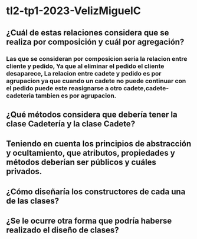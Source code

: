 # tl2-tp1-2023-VelizMiguelC
## ¿Cuál de estas relaciones considera que se realiza por composición y cuál por  agregación?
### Las que se consideran por composicion seria la relacion entre cliente y pedido, Ya que al eliminar el pedido el cliente desaparece, La relacion entre cadete y pedido es por agrupacion ya que cuando un cadete no puede continuar con el pedido puede este reasignarse a otro cadete,cadete-cadeteria tambien es por agrupacion.
## ¿Qué métodos considera que debería tener la clase Cadetería y la clase Cadete?
###
## Teniendo en cuenta los principios de abstracción y ocultamiento, que atributos, propiedades y métodos deberían ser públicos y cuáles privados.
###
## ¿Cómo diseñaría los constructores de cada una de las clases?
###
## ¿Se le ocurre otra forma que podría haberse realizado el diseño de clases?
###
